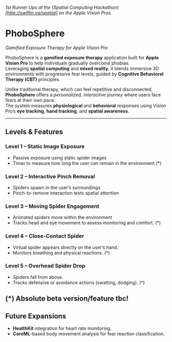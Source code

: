 _1st Runner Ups at the (Spatial Computing Hackathon)[http://swiftin.sg/spatial] on the Apple Vision Pros_

# **PhoboSphere**  
*Gamified Exposure Therapy for Apple Vision Pro*  

PhoboSphere is a **gamified exposure therapy** application built for **Apple Vision Pro** to help individuals gradually overcome phobias.  
Leveraging **spatial computing** and **mixed reality**, it blends immersive 3D environments with progressive fear levels, guided by **Cognitive Behavioral Therapy (CBT)** principles.  

Unlike traditional therapy, which can feel repetitive and disconnected, **PhoboSphere** offers a *personalized, interactive journey* where users face fears at their own pace.  
The system measures **physiological** and **behavioral** responses using Vision Pro’s **eye tracking**, **hand tracking**, and **spatial awareness**.  

---

## **Levels & Features**

### **Level 1 – Static Image Exposure**
- Passive exposure using static spider images 
- Timer to measure how long the user can remain in the environment (*)

### **Level 2 – Interactive Pinch Removal**
- Spiders spawn in the user’s surroundings 
- Pinch-to-remove interaction tests spatial attention 

### **Level 3 – Moving Spider Engagement**
- Animated spiders move within the environment 
- Tracks head and eye movement to assess monitoring and comfort. (*)

### **Level 4 – Close-Contact Spider**
- Virtual spider appears directly on the user’s hand.  
- Monitors breathing and physical reactions.  (*)

### **Level 5 – Overhead Spider Drop**
- Spiders fall from above.  
- Tracks defensive or avoidance actions (swatting, dodging).  (*)

(*) Absolute beta version/feature tbc!
---

## **Future Expansions**
- **HealthKit** integration for heart rate monitoring.  
- **CoreML**-based body movement analysis for fear reaction classification.  
